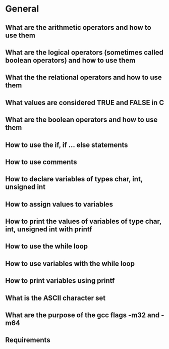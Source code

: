 # General
## What are the arithmetic operators and how to use them
## What are the logical operators (sometimes called boolean operators) and how to use them
## What the the relational operators and how to use them
## What values are considered TRUE and FALSE in C
## What are the boolean operators and how to use them
## How to use the if, if ... else statements
## How to use comments
## How to declare variables of types char, int, unsigned int
## How to assign values to variables
## How to print the values of variables of type char, int, unsigned int with printf
## How to use the while loop
## How to use variables with the while loop
## How to print variables using printf
## What is the ASCII character set
## What are the purpose of the gcc flags -m32 and -m64
## Requirements

